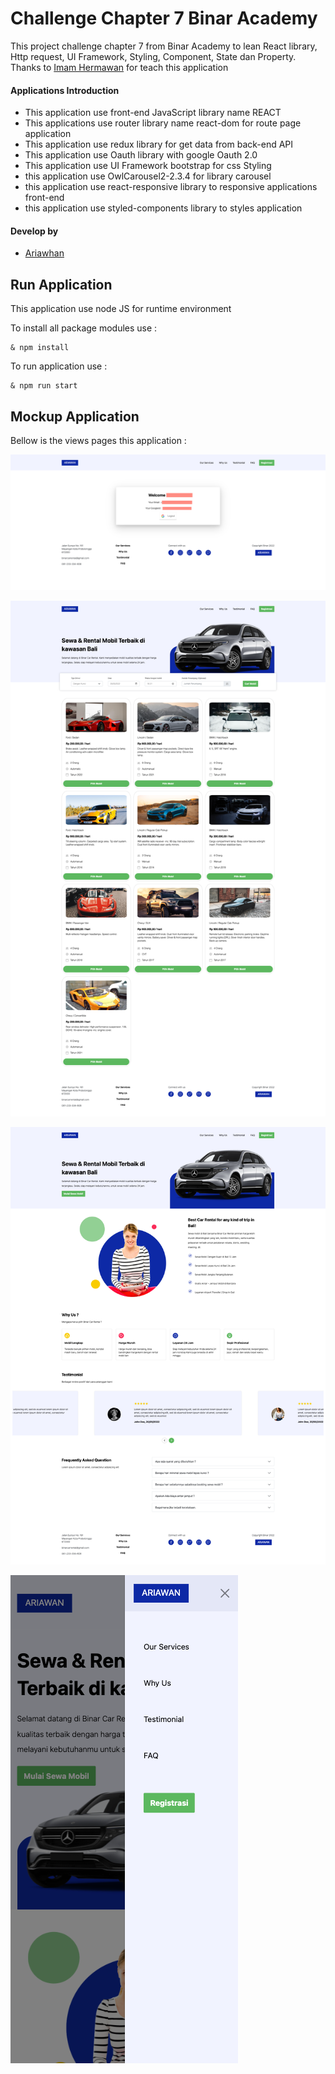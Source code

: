 # Challenge Chapter 7 Binar Academy

This project challenge chapter 7 from Binar Academy
to lean React library, Http request, UI Framework, Styling, Component, State dan Property.
Thanks to [Imam Hermawan](https://gitlab.com/ImamTaufiqHermawan) for teach this application

#### Applications Introduction

- This application use front-end JavaScript library name REACT
- This applications use router library name react-dom for route page application
- This application use redux library for get data from back-end API
- This application use Oauth library with google Oauth 2.0
- This application use UI Framework bootstrap for css Styling
- this application use OwlCarousel2-2.3.4 for library carousel
- this application use react-responsive library to responsive applications front-end
- this application use styled-components library to styles application

#### Develop by

- [Ariawhan](https://gitlab.com/Ariawhan)

## Run Application

This application use node JS for runtime environment

To install all package modules use :

```
& npm install

```

To run application use :

```
& npm run start

```

## Mockup Application

Bellow is the views pages this application :

![Alt-Text](/docs/auth.png)

![Alt-Text](/docs/rental.png)

![Alt-Text](/docs/landing.png)

![Alt-Text](/docs/responsive.png)
